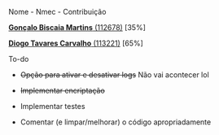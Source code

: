Nome - Nmec - Contribuição

<a href="mailto:goncalobmartins@ua.pt"><strong>Gonçalo Biscaia Martins</strong> (112678)</a> [35%]

<a href="mailto:diogo.tav.carvalho@ua.pt"><strong>Diogo Tavares Carvalho</strong> (113221)</a> [65%]

To-do

- ~~Opção para ativar e desativar logs~~ Não vai acontecer lol

- ~~Implementar encriptação~~

- Implementar testes

- Comentar (e limpar/melhorar) o código apropriadamente